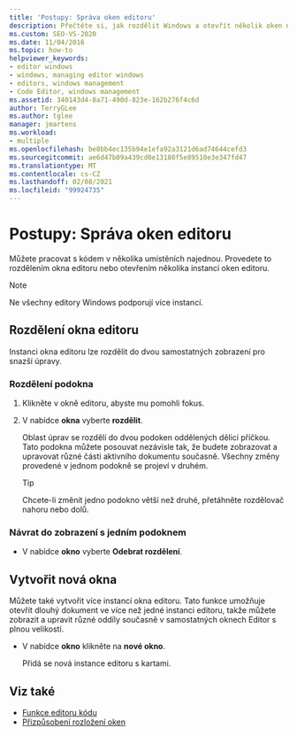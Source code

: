 ```yaml
---
title: 'Postupy: Správa oken editoru'
description: Přečtěte si, jak rozdělit Windows a otevřít několik oken najednou, abyste mohli zobrazit kód tak, jak vám to bude vyhovovat.
ms.custom: SEO-VS-2020
ms.date: 11/04/2016
ms.topic: how-to
helpviewer_keywords:
- editor windows
- windows, managing editor windows
- editors, windows management
- Code Editor, windows management
ms.assetid: 340143d4-8a71-490d-823e-162b276f4c6d
author: TerryGLee
ms.author: tglee
manager: jmartens
ms.workload:
- multiple
ms.openlocfilehash: be8bb4ec135b94e1efa92a3121d6ad74644cefd3
ms.sourcegitcommit: ae6d47b09a439cd0e13180f5e89510e3e347fd47
ms.translationtype: MT
ms.contentlocale: cs-CZ
ms.lasthandoff: 02/08/2021
ms.locfileid: "99924735"
---
```

# <a name="how-to-manage-editor-windows"></a>Postupy: Správa oken editoru

Můžete pracovat s kódem v několika umístěních najednou. Provedete to rozdělením okna editoru nebo otevřením několika instancí oken editoru.

> [!NOTE]
> Ne všechny editory Windows podporují více instancí.

## <a name="split-an-editor-window"></a>Rozdělení okna editoru

Instanci okna editoru lze rozdělit do dvou samostatných zobrazení pro snazší úpravy.

### <a name="to-split-a-pane"></a>Rozdělení podokna

1. Klikněte v okně editoru, abyste mu pomohli fokus.

2. V nabídce **okna** vyberte **rozdělit**.

     Oblast úprav se rozdělí do dvou podoken oddělených dělicí příčkou. Tato podokna můžete posouvat nezávisle tak, že budete zobrazovat a upravovat různé části aktivního dokumentu současně. Všechny změny provedené v jednom podokně se projeví v druhém.

    > [!TIP]
    > Chcete-li změnit jedno podokno větší než druhé, přetáhněte rozdělovač nahoru nebo dolů.

### <a name="to-return-to-single-pane-view"></a>Návrat do zobrazení s jedním podoknem

- V nabídce **okno** vyberte **Odebrat rozdělení**.

## <a name="create-new-windows"></a>Vytvořit nová okna

Můžete také vytvořit více instancí okna editoru. Tato funkce umožňuje otevřít dlouhý dokument ve více než jedné instanci editoru, takže můžete zobrazit a upravit různé oddíly současně v samostatných oknech Editor s plnou velikostí.

- V nabídce **okno** klikněte na **nové okno**.

   Přidá se nová instance editoru s kartami.

## <a name="see-also"></a>Viz také

- [Funkce editoru kódu](../ide/writing-code-in-the-code-and-text-editor.md)
- [Přizpůsobení rozložení oken](../ide/customizing-window-layouts-in-visual-studio.md)
